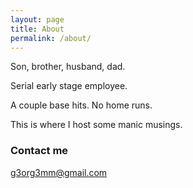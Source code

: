```yaml
---
layout: page
title: About
permalink: /about/
---
```


Son, brother, husband, dad. 

Serial early stage employee.

A couple base hits. No home runs. 

This is where I host some manic musings. 

### Contact me

[g3org3mm@gmail.com](mailto:g3org3mm@gmail.com)
